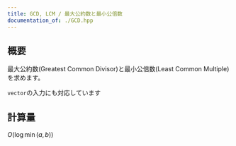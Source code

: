 ```yaml
---
title: GCD, LCM / 最大公約数と最小公倍数
documentation_of: ./GCD.hpp
---
```


## 概要
最大公約数(Greatest Common Divisor)と最小公倍数(Least Common Multiple)を求めます。

`vector`の入力にも対応しています

## 計算量
$O(\log \min(a,b))$


